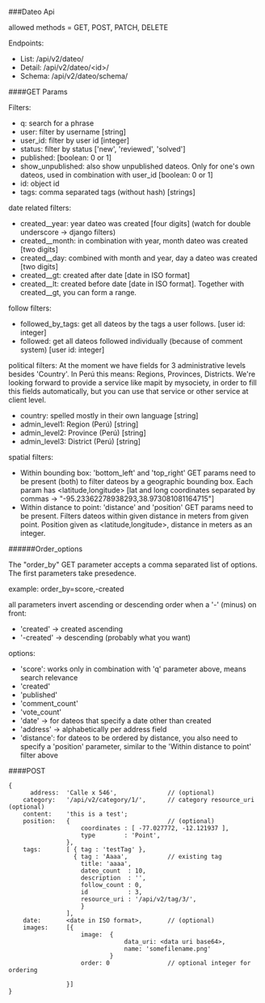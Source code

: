 ###Dateo Api

allowed methods = GET, POST, PATCH, DELETE

Endpoints:

* List: /api/v2/dateo/
* Detail: /api/v2/dateo/\<id\>/
* Schema: /api/v2/dateo/schema/


####GET Params


Filters:
* q: search for a phrase
* user: filter by username [string]
* user_id: filter by user id [integer]
* status: filter by status ['new', 'reviewed', 'solved']
* published: [boolean: 0 or 1]
* show_unpublished: also show unpublished dateos. Only for one's own dateos, used in combination with user_id [boolean: 0 or 1]
* id: object id
* tags: comma separated tags (without hash) [strings]

date related filters:
* created__year: year dateo was created [four digits] (watch for double underscore -> django filters)
* created__month: in combination with year, month dateo was created [two digits]
* created__day: combined with month and year, day a dateo was created [two digits]
* created__gt: created after date [date in ISO format]
* created__lt: created before date [date in ISO format]. Together with created__gt, you can form a range.

follow filters:
* followed_by_tags: get all dateos by the tags a user follows. [user id: integer]
* followed: get all dateos followed individually (because of comment system) [user id: integer]

political filters:
At the moment we have fields for 3 administrative levels besides 'Country'. In Perú this means: Regions, Provinces, Districts. We're looking forward to provide a service like mapit by mysociety, in order to fill this fields automatically, but you can use that service or other service at client level.

* country: spelled mostly in their own language [string]
* admin_level1: Region (Perú) [string]
* admin_level2: Province (Perú) [string]
* admin_level3: District (Perú) [string]

spatial filters:
* Within bounding box: 'bottom_left' and 'top_right' GET params need to be present (both) to filter dateos by a geographic bounding box. Each param has \<latitude,longitude\> [lat and long coordinates separated by commas -> "-95.23362278938293,38.973081081164715"]
* Within distance to point: 'distance' and 'position' GET params need to be present. Filters dateos within given distance in meters from given point. Position given as \<latitude,longitude\>, distance in meters as an integer.


######Order_options

The "order_by" GET parameter accepts a comma separated list of options. The first parameters take presedence.

example: order_by=score,-created

all parameters invert ascending or descending order when a '-' (minus) on front:

* 'created' -> created ascending
* '-created' -> descending (probably what you want)

options: 
* 'score': works only in combination with 'q' parameter above, means search relevance
* 'created'
* 'published'
* 'comment_count'
* 'vote_count'
* 'date' -> for dateos that specify a date other than created
* 'address' -> alphabetically per address field
* 'distance': for dateos to be ordered by distance, you also need to specify a 'position' parameter, similar to the 'Within distance to point' filter above


####POST

	{
		  address:	'Calle x 546',			  	// (optional)
    	category:	'/api/v2/category/1/',  	// category resource_uri (optional)
    	content:	'this is a test';
    	position: 	{ 					  		// (optional)
    					coordinates : [ -77.027772, -12.121937 ], 
        				type        : 'Point',
    				},
    	tags: 		[ { tag : 'testTag' },
        	    	  { tag : 'Aaaa', 		  	// existing tag
            	  		title: 'aaaa',
              			dateo_count  : 10,
              			description  : '',
              			follow_count : 0,
             			id           : 3,
              			resource_uri : '/api/v2/tag/3/',
            	  		}
           			],
    	date:   	<date in ISO format>,		// (optional)
    	images:		[{
    					image:	{
    								data_uri: <data uri base64>,
    								name: 'somefilename.png'
    							}
    					order: 0 				// optional integer for ordering

    				}]
	}
